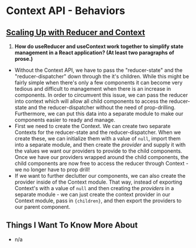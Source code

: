 # Context API - Behaviors

## [Scaling Up with Reducer and Context](https://react.dev/learn/scaling-up-with-reducer-and-context)

1. **How do useReducer and useContext work together to simplify state management in a React application? (At least two paragraphs of prose.)**
- Without the Context API, we have to pass the "reducer-state" and the "reducer-dispatcher" down through the it's children. While this might be fairly simple when there's only a few components it can become very tedious and difficult to management when there is an increase in components. In order to circumvent this issue, we can pass the reducer into context which will allow all child components to access the reducer-state and the reducer-dispatcher without the need of prop-drilling. Furthermore, we can put this data into a separate module to make our components easier to ready and manage.
- First we need to create the Context. We can create two separate Contexts for the reducer-state and the reducer-dispatcher. When we create these, we can initialize them with a value of `null`, import them into a separate module, and then create the *provider* and supply it with the values we want our providers to provide to the child components. Once we have our providers wrapped around the child components, the child components are now free to access the reducer through Context - we no longer have to prop drill!
- If we want to further declutter our components, we can also create the provider inside of the Context module. That way, instead of exporting Context's with a value of `null` and then creating the *providers* in a separate module - we can just create the context provider in our Context module, pass in `{children}`, and then export the providers to our parent component. 


## Things I Want To Know More About
- n/a